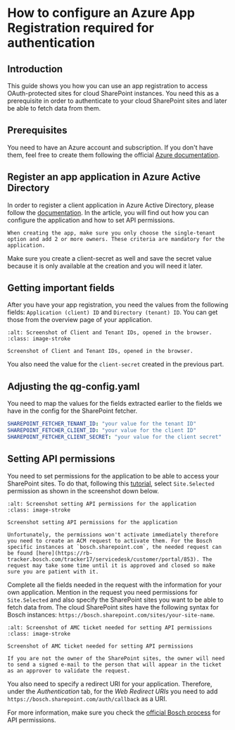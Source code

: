 # How to configure an Azure App Registration required for authentication

## Introduction

This guide shows you how you can use an app registration to access OAuth-protected sites for cloud SharePoint instances. You need this as a prerequisite in order to authenticate to your cloud SharePoint sites and later be able to fetch data from them.

## Prerequisites

You need to have an Azure account and subscription. If you don't have them, feel free to create them following the official [Azure documentation](https://learn.microsoft.com/en-us/dynamics-nav/how-to--sign-up-for-a-microsoft-azure-subscription).

## Register an app application in Azure Active Directory

In order to register a client application in Azure Active Directory, please follow the [documentation](https://learn.microsoft.com/en-us/azure/healthcare-apis/register-application). In the article, you will find out how you can configure the application and how to set API permissions.

```{attention}
When creating the app, make sure you only choose the single-tenant option and add 2 or more owners. These criteria are mandatory for the application.
```

Make sure you create a client-secret as well and save the secret value because it is only available at the creation and you will need it later.

## Getting important fields

After you have your app registration, you need the values from the following fields: `Application (client) ID` and `Directory (tenant) ID`. You can get those from the overview page of your application.

```{figure} resources/registration-app/client-tenant-id.png
:alt: Screenshot of Client and Tenant IDs, opened in the browser.
:class: image-stroke

Screenshot of Client and Tenant IDs, opened in the browser.
```

You also need the value for the `client-secret` created in the previous part.

## Adjusting the qg-config.yaml

You need to map the values for the fields extracted earlier to the fields we have in the config for the SharePoint fetcher.

```yaml
SHAREPOINT_FETCHER_TENANT_ID: "your value for the tenant ID"
SHAREPOINT_FETCHER_CLIENT_ID: "your value for the client ID"
SHAREPOINT_FETCHER_CLIENT_SECRET: "your value for the client secret"
```

## Setting API permissions

You need to set permissions for the application to be able to access your SharePoint sites. To do that, following this [tutorial](https://learn.microsoft.com/en-us/azure/healthcare-apis/register-application#api-permissions), select `Site.Selected` permission as shown in the screenshot down below.

```{figure} resources/registration-app/request-api-permissions.png
:alt: Screenshot setting API permissions for the application
:class: image-stroke

Screenshot setting API permissions for the application
```

```{note}
Unfortunately, the permissions won't activate immediately therefore you need to create an ACM request to activate them. For the Bosch specific instances at `bosch.sharepoint.com`, the needed request can be found [here](https://rb-tracker.bosch.com/tracker17/servicedesk/customer/portal/853). The request may take some time until it is approved and closed so make sure you are patient with it.
```

Complete all the fields needed in the request with the information for your own application. Mention in the request you need permissions for `Site.Selected` and also specify the SharePoint sites you want to be able to fetch data from. The cloud SharePoint sites have the following syntax for Bosch instances: `https://bosch.sharepoint.com/sites/your-site-name`.

```{figure} resources/registration-app/request-permissions-ticket.png
:alt: Screenshot of AMC ticket needed for setting API permissions
:class: image-stroke

Screenshot of AMC ticket needed for setting API permissions
```

```{note}
If you are not the owner of the SharePoint sites, the owner will need to send a signed e-mail to the person that will appear in the ticket as an approver to validate the request.

```

You also need to specify a redirect URI for your application. Therefore, under the *Authentication* tab, for the *Web Redirect URIs* you need to add `https://bosch.sharepoint.com/auth/callback` as a URI.

For more information, make sure you check the [official Bosch process](https://inside-docupedia.bosch.com/confluence/pages/viewpage.action?pageId=2387425668#id-4APIConsentDecline-configurationmissing) for API permissions.
